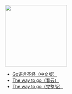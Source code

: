 <img src="https://images.yinzige.com/2019-02-21-Go-Logo_LightBlue.png" width=200px/>

+ [Go语言圣经（中文版）](https://www.kancloud.cn/hartnett/gopl-zh/126045)
+ [The way to go（看云）](https://www.kancloud.cn/kancloud/the-way-to-go/72432)
+ [The way to go（完整版）](https://github.com/unknwon/the-way-to-go_ZH_CN/blob/master/eBook/directory.md)

